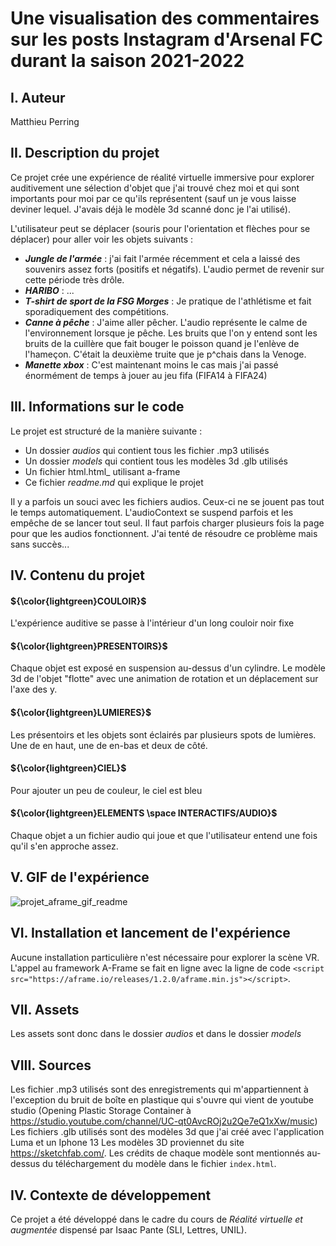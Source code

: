 # Une visualisation des commentaires sur les posts Instagram d'Arsenal FC durant la saison 2021-2022

I. Auteur
------
Matthieu Perring

II. Description du projet
------
Ce projet crée une expérience de réalité virtuelle immersive pour explorer auditivement une sélection d'objet que j'ai trouvé chez moi et qui sont importants pour moi par ce qu'ils représentent (sauf un je vous laisse deviner lequel. J'avais déjà le modèle 3d scanné donc je l'ai utilisé).

L'utilisateur peut se déplacer (souris pour l'orientation et flèches pour se déplacer) pour aller voir les objets suivants :
* **_Jungle de l'armée_** : j'ai fait l'armée récemment et cela a laissé des souvenirs assez forts (positifs et négatifs). L'audio permet de revenir sur cette période très drôle.
* **_HARIBO_** : ...
* **_T-shirt de sport de la FSG Morges_** : Je pratique de l'athlétisme et fait sporadiquement des compétitions.
* **_Canne à pêche_** : J'aime aller pêcher. L'audio représente le calme de l'environnement lorsque je pêche. Les bruits que l'on y entend sont les bruits de la cuillère que fait bouger le poisson quand je l'enlève de l'hameçon. C'était la deuxième truite que je p^chais dans la Venoge.
* **_Manette xbox_** : C'est maintenant moins le cas mais j'ai passé énormément de temps à jouer au jeu fifa (FIFA14 à FIFA24)

III. Informations sur le code
------
Le projet est structuré de la manière suivante : 
* Un dossier _audios_ qui contient tous les fichier .mp3 utilisés
* Un dossier _models_ qui contient tous les modèles 3d .glb utilisés
* Un fichier html.html_ utilisant a-frame
* Ce fichier _readme.md_ qui explique le projet

Il y a parfois un souci avec les fichiers audios. Ceux-ci ne se jouent pas tout le temps automatiquement. L'audioContext se suspend parfois et les empêche de se lancer tout seul. Il faut parfois charger plusieurs fois la page pour que les audios fonctionnent. J'ai tenté de résoudre ce problème mais sans succès...

IV. Contenu du projet 
------
#### ${\color{lightgreen}COULOIR}$
L'expérience auditive se passe à l'intérieur d'un long couloir noir fixe
#### ${\color{lightgreen}PRESENTOIRS}$
Chaque objet est exposé en suspension au-dessus d'un cylindre. Le modèle 3d de l'objet "flotte" avec une animation de rotation et un déplacement sur l'axe des y.
#### ${\color{lightgreen}LUMIERES}$
Les présentoirs et les objets sont éclairés par plusieurs spots de lumières. Une de en haut, une de en-bas et deux de côté.
#### ${\color{lightgreen}CIEL}$ 
Pour ajouter un peu de couleur, le ciel est bleu
#### ${\color{lightgreen}ELEMENTS \space INTERACTIFS/AUDIO}$
Chaque objet a un fichier audio qui joue et que l'utilisateur entend une fois qu'il s'en approche assez.

V. GIF de l'expérience 
------
![projet_aframe_gif_readme](https://github.com/MPR329/ISH_PROJET_AFRAME/assets/62051312/3827980a-62e4-4b90-b268-8045a3f1991e)

VI. Installation et lancement de l'expérience
------
Aucune installation particulière n'est nécessaire pour explorer la scène VR.
L'appel au framework A-Frame se fait en ligne avec la ligne de code `<script src="https://aframe.io/releases/1.2.0/aframe.min.js"></script>`.

VII. Assets
------
Les assets sont donc dans le dossier _audios_ et dans le dossier _models_

VIII. Sources
------
Les fichier .mp3 utilisés sont des enregistrements qui m'appartiennent à l'exception du bruit de boîte en plastique qui s'ouvre qui vient de youtube studio (Opening Plastic Storage Container à https://studio.youtube.com/channel/UC-qt0AvcROj2u2Qe7eQ1xXw/music)
Les fichiers .glb utilisés sont des modèles 3d que j'ai créé avec l'application Luma et un Iphone 13
Les modèles 3D proviennet du site https://sketchfab.com/. Les crédits de chaque modèle sont mentionnés au-dessus du téléchargement du modèle dans le fichier `index.html`.

IV. Contexte de développement
------
Ce projet a été développé dans le cadre du cours de _Réalité virtuelle et augmentée_ dispensé par Isaac Pante (SLI, Lettres, UNIL).
